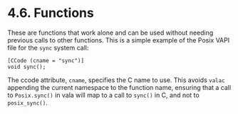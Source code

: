 # 4.6. Functions

These are functions that work alone and can be used without needing
previous calls to other functions. This is a simple example of the Posix
VAPI file for the `sync` system call:

```vala
[CCode (cname = "sync")]
void sync();
```

The ccode attribute, `cname`, specifies the C name to use. This avoids
`valac` appending the current namespace to the function name, ensuring
that a call to `Posix.sync()` in vala will map to a call to `sync()` in
C, and not to `posix_sync()`.
